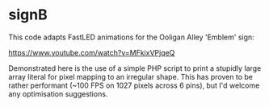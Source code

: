 # signB

This code adapts FastLED animations for the Ooligan Alley 'Emblem' sign:

https://www.youtube.com/watch?v=MFkixVPjqeQ

Demonstrated here is the use of a simple PHP script to print a stupidly large array literal for pixel mapping
to an irregular shape. This has proven to be rather performant (~100 FPS on 1027 pixels across 6 pins), but I'd welcome any optimisation suggestions.
